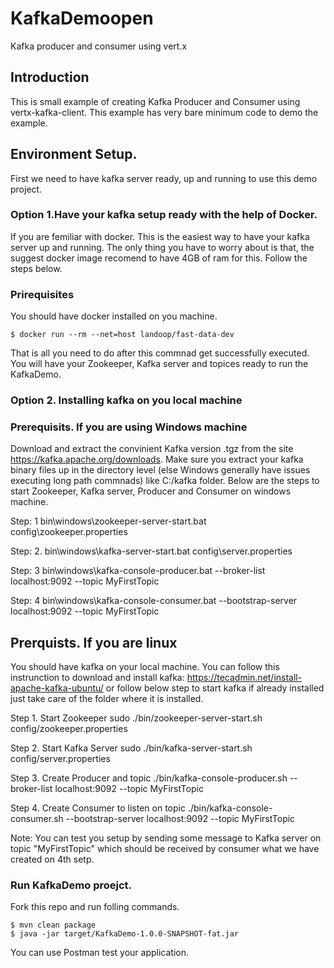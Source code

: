 # KafkaDemoopen
Kafka producer and consumer using vert.x

## Introduction
This is small example of creating Kafka Producer and Consumer using vertx-kafka-client.
This example has very bare minimum code to demo the example.

## Environment Setup.
First we need to have kafka server ready, up and running to use this demo project. 
### Option 1.Have your kafka setup ready with the help of Docker. 
If you are femiliar with docker. This is the easiest way to have your kafka server up and running. The only thing you have to worry about is that, the suggest docker image recomend to have 4GB of ram for this. Follow the steps below. 

### Prirequisites
You should have docker installed on you machine. 
```
$ docker run --rm --net=host landoop/fast-data-dev

```
That is all you need to do after this commnad get successfully executed. You will have your Zookeeper, Kafka server and topices ready to run the KafkaDemo.

### Option 2. Installing kafka on you local machine

### Prerequisits. If you are using Windows machine
Download and extract the convinient Kafka version .tgz from the site https://kafka.apache.org/downloads. 
Make sure you extract your kafka binary files up in the directory level (else Windows generally have issues executing long path commnads) like C:/kafka folder. Below are the steps to start Zookeeper, Kafka server, Producer and Consumer on windows machine. 

Step: 1
bin\windows\zookeeper-server-start.bat config\zookeeper.properties

Step: 2. 
bin\windows\kafka-server-start.bat config\server.properties

Step: 3
bin\windows\kafka-console-producer.bat --broker-list localhost:9092 --topic MyFirstTopic

Step: 4
bin\windows\kafka-console-consumer.bat --bootstrap-server localhost:9092 --topic MyFirstTopic

## Prerquists. If you are linux 
You should have kafka on your local machine. You can follow this instrunction to download and install kafka: https://tecadmin.net/install-apache-kafka-ubuntu/ or follow below step to start kafka if already installed just take care of the folder where it is installed. 

Step 1. Start Zookeeper
sudo ./bin/zookeeper-server-start.sh config/zookeeper.properties

Step 2. Start Kafka Server
sudo ./bin/kafka-server-start.sh config/server.properties

Step 3. Create Producer and topic
./bin/kafka-console-producer.sh --broker-list localhost:9092 --topic MyFirstTopic


Step 4. Create Consumer to listen on topic
./bin/kafka-console-consumer.sh --bootstrap-server localhost:9092 --topic MyFirstTopic

Note: You can test you setup by sending some message to Kafka server on topic "MyFirstTopic" which should be received by consumer what we have created on 4th setp. 


### Run KafkaDemo proejct. 
Fork this repo and run folling commands. 

```
$ mvn clean package
$ java -jar target/KafkaDemo-1.0.0-SNAPSHOT-fat.jar 
```
You can use Postman test your application. 
